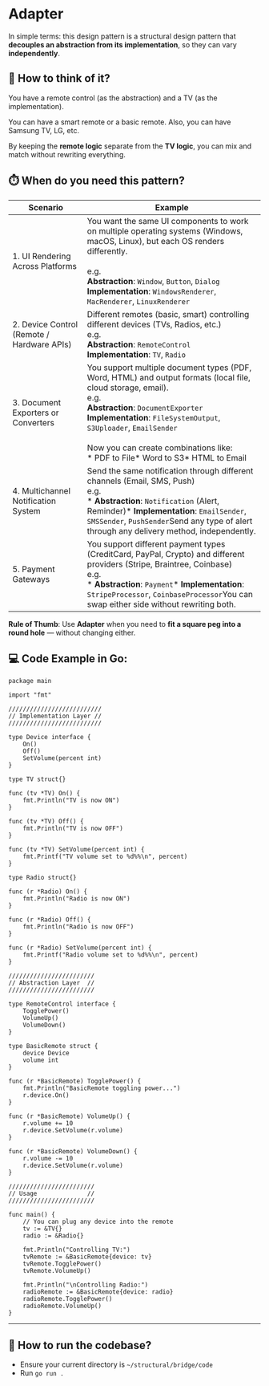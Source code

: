 # Adapter

In simple terms: this design pattern is a structural design pattern that **decouples an abstraction from its implementation**, so they can vary **independently**.

## 🤔 How to think of it?

You have a remote control (as the abstraction) and a TV (as the implementation).

You can have a smart remote or a basic remote.
Also, you can have Samsung TV, LG, etc.

By keeping the **remote logic** separate from the **TV logic**, you can mix and match without rewriting everything.

## ⏱️ When do you need this pattern?

| Scenario | Example |
| -------- | ------- |
| 1\. UI Rendering Across Platforms | You want the same UI components to work on multiple operating systems (Windows, macOS, Linux), but each OS renders differently.<br><br>e.g. <br>**Abstraction**: `Window`, `Button`, `Dialog`<br>**Implementation**: `WindowsRenderer`, `MacRenderer`, `LinuxRenderer` |
| 2\. Device Control \(Remote / Hardware APIs\) | Different remotes (basic, smart) controlling different devices (TVs, Radios, etc.)<br>e.g.<br>**Abstraction**: `RemoteControl`<br>**Implementation**: `TV`, `Radio` |
| 3\. Document Exporters or Converters | You support multiple document types (PDF, Word, HTML) and output formats (local file, cloud storage, email).<br>e.g.<br>**Abstraction**: `DocumentExporter`<br>**Implementation**: `FileSystemOutput`, `S3Uploader`, `EmailSender`<br><br>Now you can create combinations like:<br>* PDF to File* Word to S3* HTML to Email |
| 4\. Multichannel Notification System | Send the same notification through different channels (Email, SMS, Push)<br>e.g. <br>* **Abstraction**: `Notification` (Alert, Reminder)* **Implementation**: `EmailSender`, `SMSSender`, `PushSender`Send any type of alert through any delivery method, independently. |
| 5\. Payment Gateways | You support different payment types (CreditCard, PayPal, Crypto) and different providers (Stripe, Braintree, Coinbase)<br>e.g.<br>* **Abstraction**: `Payment`* **Implementation**: `StripeProcessor`, `CoinbaseProcessor`You can swap either side without rewriting both. |

**Rule of Thumb**: Use **Adapter** when you need to **fit a square peg into a round hole** — without changing either.

## 💻 Code Example in Go:

```
package main

import "fmt"

//////////////////////////
// Implementation Layer //
//////////////////////////

type Device interface {
	On()
	Off()
	SetVolume(percent int)
}

type TV struct{}

func (tv *TV) On() {
	fmt.Println("TV is now ON")
}

func (tv *TV) Off() {
	fmt.Println("TV is now OFF")
}

func (tv *TV) SetVolume(percent int) {
	fmt.Printf("TV volume set to %d%%\n", percent)
}

type Radio struct{}

func (r *Radio) On() {
	fmt.Println("Radio is now ON")
}

func (r *Radio) Off() {
	fmt.Println("Radio is now OFF")
}

func (r *Radio) SetVolume(percent int) {
	fmt.Printf("Radio volume set to %d%%\n", percent)
}

////////////////////////
// Abstraction Layer  //
////////////////////////

type RemoteControl interface {
	TogglePower()
	VolumeUp()
	VolumeDown()
}

type BasicRemote struct {
	device Device
	volume int
}

func (r *BasicRemote) TogglePower() {
	fmt.Println("BasicRemote toggling power...")
	r.device.On()
}

func (r *BasicRemote) VolumeUp() {
	r.volume += 10
	r.device.SetVolume(r.volume)
}

func (r *BasicRemote) VolumeDown() {
	r.volume -= 10
	r.device.SetVolume(r.volume)
}

////////////////////////
// Usage              //
////////////////////////

func main() {
	// You can plug any device into the remote
	tv := &TV{}
	radio := &Radio{}

	fmt.Println("Controlling TV:")
	tvRemote := &BasicRemote{device: tv}
	tvRemote.TogglePower()
	tvRemote.VolumeUp()

	fmt.Println("\nControlling Radio:")
	radioRemote := &BasicRemote{device: radio}
	radioRemote.TogglePower()
	radioRemote.VolumeUp()
}
```

- - -

## 🏃 How to run the codebase?

* Ensure your current directory is `~/structural/bridge/code`
* Run `go run .`
